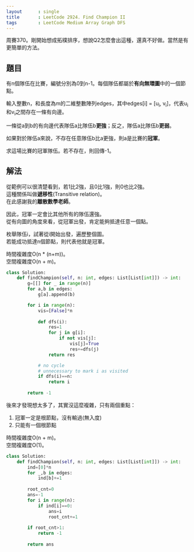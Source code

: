```yaml
---
layout      : single
title       : LeetCode 2924. Find Champion II
tags        : LeetCode Medium Array Graph DFS
---
```

周賽370。剛開始想成拓樸排序，想說Q2怎麼會出這種，還真不好做。當然是有更簡單的方法。  

## 題目

有n個隊伍在比賽，編號分別為0到n-1。每個隊伍都屬於**有向無環圖**中的一個節點。  

輸入整數n，和長度為m的二維整數陣列edges，其中edges[i] = [u<sub>i</sub>, v<sub>i</sub>]，代表u<sub>i</sub>和v<sub>i</sub>之間存在一條有向邊。  

一條從a到b的有向邊代表隊伍a比隊伍b**更強**；反之，隊伍a比隊伍b**更弱**。  

如果對於隊伍a來說，不存在任意隊伍b比a更強，則a是比賽的**冠軍**。  

求這場比賽的冠軍隊伍。若不存在，則回傳-1。  

## 解法

從範例可以很清楚看到，若1比2強，且0比1強，則0也比2強。  
這種關係叫做**遞移性**(Transitive relation)。  
在此感謝我的**離散數學老師**。  

因此，冠軍一定會比其他所有的隊伍還強。  
從有向圖的角度來看，從冠軍出發，肯定能夠抵達任意一個點。  

枚舉隊伍i，試著從i開始出發，遍歷整個圖。  
若能成功抵達n個節點，則代表他就是冠軍。  

時間複雜度O(n \* (n+m))。  
空間複雜度O(n + m)。  

```python
class Solution:
    def findChampion(self, n: int, edges: List[List[int]]) -> int:
        g=[[] for _ in range(n)]
        for a,b in edges:
            g[a].append(b)

        for i in range(n):
            vis=[False]*n
            
            def dfs(i):
                res=1
                for j in g[i]:
                    if not vis[j]:
                        vis[j]=True
                        res+=dfs(j)
                return res

            # no cycle
            # unnecessary to mark i as visited
            if dfs(i)==n:
                return i
            
        return -1
```

後來才發現想太多了，其實沒這麼複雜，只有兩個重點：  

1. 冠軍一定是根節點，沒有輸過(無入度)  
2. 只能有一個根節點  

時間複雜度O(n + m)。  
空間複雜度O(1)。  

```python
class Solution:
    def findChampion(self, n: int, edges: List[List[int]]) -> int:
        ind=[0]*n
        for _,b in edges:
            ind[b]+=1
            
        root_cnt=0
        ans=-1
        for i in range(n):
            if ind[i]==0:
                ans=i
                root_cnt+=1
                
        if root_cnt>1:
            return -1
        
        return ans
```
